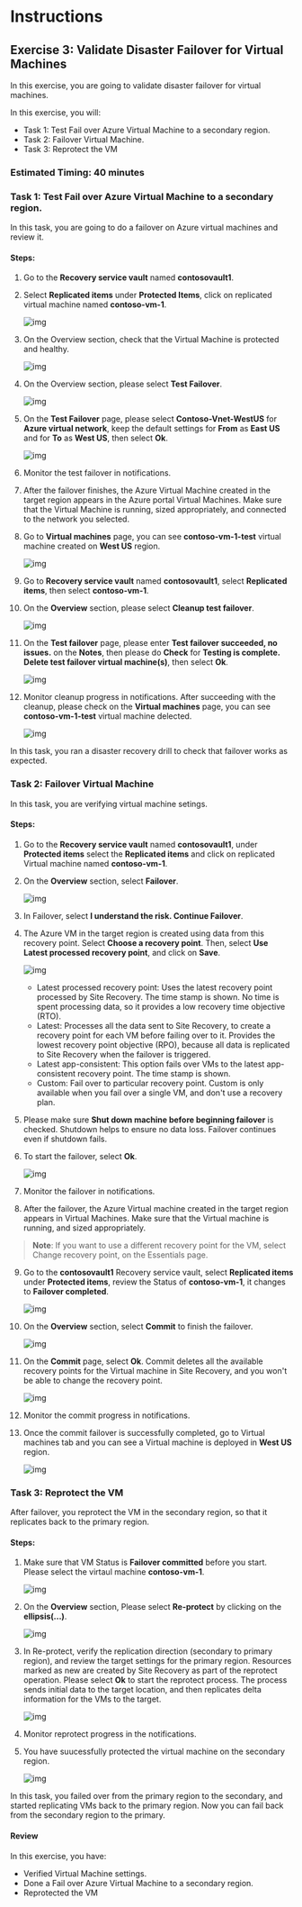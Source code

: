 # Instructions

## Exercise 3: Validate Disaster Failover for Virtual Machines

In this exercise, you are going to validate disaster failover for virtual machines. 

In this exercise, you will:

+ Task 1: Test Fail over Azure Virtual Machine to a secondary region.
+ Task 2: Failover Virtual Machine.
+ Task 3: Reprotect the VM

### Estimated Timing: 40 minutes

### Task 1: Test Fail over Azure Virtual Machine to a secondary region.

In this task, you are going to do a failover on Azure virtual machines and review it.

#### Steps:

1. Go to the **Recovery service vault** named **contosovault1**.

2. Select **Replicated items** under **Protected Items**, click on replicated virtual machine named **contoso-vm-1**.

    ![img](../media/ver1.png)

3. On the Overview section, check that the Virtual Machine is protected and healthy.

    ![img](../media/ver2.png)

4. On the Overview section, please select **Test Failover**.

    ![img](../media/ver3.png)

5. On the **Test Failover** page, please select **Contoso-Vnet-WestUS** for **Azure virtual network**, keep the default settings for **From** as **East US** and for **To** as **West US**, then select **Ok**.

    ![img](../media/ver4.png)

6. Monitor the test failover in notifications.

7. After the failover finishes, the Azure Virtual Machine created in the target region appears in the Azure portal Virtual Machines. Make sure that the Virtual Machine is running, sized appropriately, and connected to the network you selected.

8. Go to **Virtual machines** page, you can see **contoso-vm-1-test** virtual machine created on **West US** region. 

    ![img](../media/ver5lab11.png)

9. Go to **Recovery service vault** named **contosovault1**, select **Replicated items**, then select **contoso-vm-1**.

10. On the **Overview** section, please select **Cleanup test failover**.

    ![img](../media/ver6lab11.png)

11. On the **Test failover** page, please enter **Test failover succeeded, no issues.** on the **Notes**, then please do **Check** for **Testing is complete. Delete test failover virtual machine(s)**, then select **Ok**.

    ![img](../media/ver8lab11.png)

12. Monitor cleanup progress in notifications. After succeeding with the cleanup, please check on the **Virtual machines** page, you can see **contoso-vm-1-test** virtual machine delected. 

    ![img](../media/ver7lab11.png)

In this task, you ran a disaster recovery drill to check that failover works as expected. 

### Task 2: Failover Virtual Machine
In this task, you are verifying virtual machine setings.

#### Steps:

1. Go to the **Recovery service vault** named **contosovault1**, under **Protected items** select the **Replicated items** and click on replicated Virtual machine named **contoso-vm-1**.

2. On the **Overview** section, select **Failover**.

    ![img](../media/fa1.png)

3. In Failover, select **I understand the risk. Continue Failover**.     

4. The Azure VM in the target region is created using data from this recovery point. Select **Choose a recovery point**. Then, select **Use Latest processed recovery point**, and click on **Save**.

    ![img](../media/L11E3T1S3.png)

    - Latest processed recovery point: Uses the latest recovery point processed by Site Recovery. The time stamp is shown. No time is spent processing data, so it  provides a low recovery time objective (RTO).
    - Latest: Processes all the data sent to Site Recovery, to create a recovery point for each VM before failing over to it. Provides the lowest recovery point objective (RPO), because all data is replicated to Site Recovery when the failover is triggered.
    - Latest app-consistent: This option fails over VMs to the latest app-consistent recovery point. The time stamp is shown.
    - Custom: Fail over to particular recovery point. Custom is only available when you fail over a single VM, and don't use a recovery plan.

5. Please make sure **Shut down machine before beginning failover** is checked. Shutdown helps to ensure no data loss. Failover continues even if shutdown fails.

6. To start the failover, select **Ok**.

    ![img](../media/fa2.png)

7. Monitor the failover in notifications.

8. After the failover, the Azure Virtual machine created in the target region appears in Virtual Machines. Make sure that the Virtual machine is running, and sized appropriately. 

  >**Note**: If you want to use a different recovery point for the VM, select Change recovery point, on the Essentials page.
  
9. Go to the **contosovault1** Recovery service vault, select **Replicated items** under **Protected items**, review the Status of **contoso-vm-1**, it changes to **Failover completed**.

    ![img](../media/fa3.png)

10. On the **Overview** section, select **Commit** to finish the failover.

    ![img](../media/fa4.png)

11. On the **Commit** page, select **Ok**. Commit deletes all the available recovery points for the Virtual machine in Site Recovery, and you won't be able to change the recovery point.

    ![img](../media/fa5.png)

12. Monitor the commit progress in notifications.

13. Once the commit failover is successfully completed, go to Virtual machines tab and you can see a Virtual machine is deployed in **West US** region.

    ![img](../media/fa6.png)



### Task 3: Reprotect the VM

After failover, you reprotect the VM in the secondary region, so that it replicates back to the primary region.

#### Steps:

1. Make sure that VM Status is **Failover committed** before you start. Please select the virtaul machine **contoso-vm-1**.

    ![img](../media/fa7.png)

2. On the **Overview** section, Please select **Re-protect** by clicking on the **ellipsis(...)**.

    ![img](../media/fa8.png)

3. In Re-protect, verify the replication direction (secondary to primary region), and review the target settings for the primary region. Resources marked as new are created by Site Recovery as part of the reprotect operation. Please select **Ok** to start the reprotect process. The process sends initial data to the target location, and then replicates delta information for the VMs to the target.

    ![img](../media/fa9.png)

4. Monitor reprotect progress in the notifications.

5. You have suucessfully protected the virtual machine on the secondary region.

    ![img](../media/fa10.png)

In this task, you failed over from the primary region to the secondary, and started replicating VMs back to the primary region. Now you can fail back from the secondary region to the primary.

#### Review

In this exercise, you have:

- Verified Virtual Machine settings.
- Done a Fail over Azure Virtual Machine to a secondary region.
- Reprotected the VM